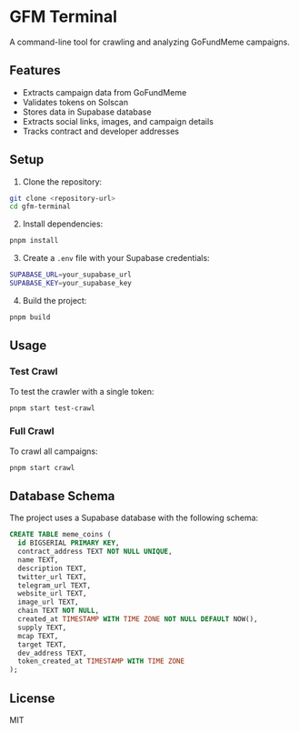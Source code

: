 # GFM Terminal

A command-line tool for crawling and analyzing GoFundMeme campaigns.

## Features

- Extracts campaign data from GoFundMeme
- Validates tokens on Solscan
- Stores data in Supabase database
- Extracts social links, images, and campaign details
- Tracks contract and developer addresses

## Setup

1. Clone the repository:
```bash
git clone <repository-url>
cd gfm-terminal
```

2. Install dependencies:
```bash
pnpm install
```

3. Create a `.env` file with your Supabase credentials:
```bash
SUPABASE_URL=your_supabase_url
SUPABASE_KEY=your_supabase_key
```

4. Build the project:
```bash
pnpm build
```

## Usage

### Test Crawl
To test the crawler with a single token:
```bash
pnpm start test-crawl
```

### Full Crawl
To crawl all campaigns:
```bash
pnpm start crawl
```

## Database Schema

The project uses a Supabase database with the following schema:

```sql
CREATE TABLE meme_coins (
  id BIGSERIAL PRIMARY KEY,
  contract_address TEXT NOT NULL UNIQUE,
  name TEXT,
  description TEXT,
  twitter_url TEXT,
  telegram_url TEXT,
  website_url TEXT,
  image_url TEXT,
  chain TEXT NOT NULL,
  created_at TIMESTAMP WITH TIME ZONE NOT NULL DEFAULT NOW(),
  supply TEXT,
  mcap TEXT,
  target TEXT,
  dev_address TEXT,
  token_created_at TIMESTAMP WITH TIME ZONE
);
```

## License

MIT 